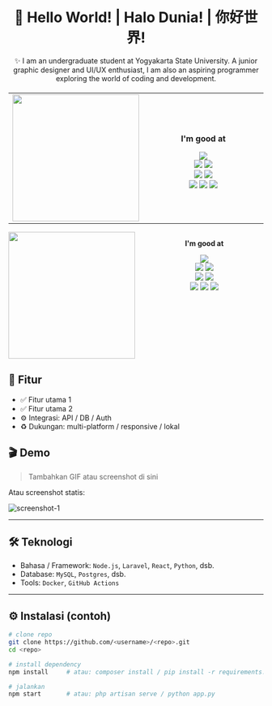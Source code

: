 <h1 align="center"> 🚀 Hello World!  |  Halo Dunia!  |  你好世界! </h1>

<div align="center" style="margin-bottom: 20px;">
✨ I am an undergraduate student at Yogyakarta State University. A junior graphic designer and UI/UX enthusiast, I am also an aspiring programmer exploring the world of coding and development.
</div>

<table>
  <tr>
    <td align="center" width="50%">
      <img src="https://media1.tenor.com/m/zlJUfpdLkrIAAAAC/neuvillette-genshin-impact.gif" width="250"/>
    </td>
    <td align="center" width="50%">
      <p><b>I'm good at</b></p>
      <img src="https://img.shields.io/badge/Figma-F24E1E?style=for-the-badge&logo=figma&logoColor=white"/><br/>
      <img src="https://img.shields.io/badge/HTML5-E34F26?style=for-the-badge&logo=html5&logoColor=white"/>
      <img src="https://img.shields.io/badge/CSS3-1572B6?style=for-the-badge&logo=css3&logoColor=white"/><br/>
      <img src="https://img.shields.io/badge/JavaScript-F7DF1E?style=for-the-badge&logo=javascript&logoColor=black"/>
      <img src="https://img.shields.io/badge/PHP-777BB4?style=for-the-badge&logo=php&logoColor=white"/><br/>
      <img src="https://img.shields.io/badge/Python-3776AB?style=for-the-badge&logo=python&logoColor=white"/>
      <img src="https://img.shields.io/badge/Go-00ADD8?style=for-the-badge&logo=go&logoColor=white"/>
      <img src="https://img.shields.io/badge/Java-007396?style=for-the-badge&logo=java&logoColor=white"/>
    </td>
  </tr>
</table>

<div style="display: flex; justify-content: center; gap: 20px; max-width: 900px; margin: auto;">
  <div style="flex: 1; text-align: center;">
    <img src="https://media1.tenor.com/m/zlJUfpdLkrIAAAAC/neuvillette-genshin-impact.gif" width="250"/>
  </div>
  <div style="flex: 1; text-align: center;">
    <p><b>I'm good at</b></p>
    <img src="https://img.shields.io/badge/Figma-F24E1E?style=for-the-badge&logo=figma&logoColor=white"/><br/>
    <img src="https://img.shields.io/badge/HTML5-E34F26?style=for-the-badge&logo=html5&logoColor=white"/>
    <img src="https://img.shields.io/badge/CSS3-1572B6?style=for-the-badge&logo=css3&logoColor=white"/><br/>
    <img src="https://img.shields.io/badge/JavaScript-F7DF1E?style=for-the-badge&logo=javascript&logoColor=black"/>
    <img src="https://img.shields.io/badge/PHP-777BB4?style=for-the-badge&logo=php&logoColor=white"/><br/>
    <img src="https://img.shields.io/badge/Python-3776AB?style=for-the-badge&logo=python&logoColor=white"/>
    <img src="https://img.shields.io/badge/Go-00ADD8?style=for-the-badge&logo=go&logoColor=white"/>
    <img src="https://img.shields.io/badge/Java-007396?style=for-the-badge&logo=java&logoColor=white"/>
  </div>
</div>









## 🧩 Fitur
- ✅ Fitur utama 1
- ✅ Fitur utama 2
- ⚙️ Integrasi: API / DB / Auth
- ♻️ Dukungan: multi-platform / responsive / lokal


## 🎬 Demo
> Tambahkan GIF atau screenshot di sini



Atau screenshot statis:

![screenshot-1](https://raw.githubusercontent.com/<username>/<repo>/main/docs/screenshot-1.png)

---

## 🛠 Teknologi
- Bahasa / Framework: `Node.js`, `Laravel`, `React`, `Python`, dsb.
- Database: `MySQL`, `Postgres`, dsb.
- Tools: `Docker`, `GitHub Actions`

---

## ⚙️ Instalasi (contoh)
```bash
# clone repo
git clone https://github.com/<username>/<repo>.git
cd <repo>

# install dependency
npm install     # atau: composer install / pip install -r requirements.txt

# jalankan
npm start       # atau: php artisan serve / python app.py
